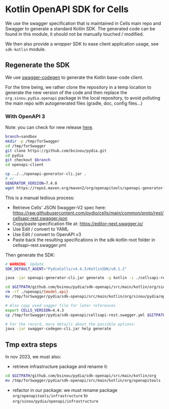 # Kotlin OpenAPI SDK for Cells

We use the swagger specification that is maintained in Cells main repo and Swagger to generate a standard Kotlin SDK.
The generated code can be found in this module, it should not be manually touched / modified.

We then also provide a _wrapper_ SDK to ease client application usage, see `sdk-kotlin` module.

## Regenerate the SDK

We use [swagger-codegen](https://swagger.io/docs/open-source-tools/swagger-codegen/) to generate the Kotlin base-code client.

For the time being, we rather clone the repository in a temp location to generate the new version of
the code and then replace the `org.sinou.pydia.openapi` package in the local repository, to avoid
polluting the main repo with autogenerated files (gradle, doc, config files...)

### With OpenAPI 3

Note: you can check for new
release [here](https://github.com/OpenAPITools/openapi-generator/releases).

```sh
branch=sandbox
mkdir -p /tmp/forSwagger
cd /tmp/forSwagger
git clone https://github.com/bsinou/pydia.git
cd pydia
git checkout $branch
cd openapi-client

cp ../../openapi-generator-cli.jar .
# or
GENERATOR_VERSION=7.4.0
wget https://repo1.maven.org/maven2/org/openapitools/openapi-generator-cli/${GENERATOR_VERSION}/openapi-generator-cli-${GENERATOR_VERSION}.jar -O openapi-generator-cli.jar
```

This is a manual tedious process:

- Retrieve Cells' JSON Swagger-V2 spec here:
  https://raw.githubusercontent.com/pydio/cells/main/common/proto/rest/cellsapi-rest.swagger.json
- Copy/paste specification file at: https://editor-next.swagger.io/
- Use Edit / convert to YAML
- Use Edit / convert to OpenAPI v3
- Paste back the resulting specifications in the sdk-kotlin root folder in cellsapi-rest.swagger.yml

Then generate the SDK:

```sh
# WARNING: Update
SDK_DEFAULT_AGENT="PydioCells/v4.4.3/KotlinSDK/v0.1.2"

java -jar openapi-generator-cli.jar generate -g kotlin -i ./cellsapi-rest.swagger.yml -o /tmp/forSwagger/pydia/sdk-openapi --invoker-package org.sinou.pydia.openapi     --api-package org.sinou.pydia.openapi.api     --model-package org.sinou.pydia.openapi.model     --http-user-agent ${SDK_DEFAULT_AGENT}

cd $GITPATH/github.com/bsinou/pydia/sdk-openapi/src/main/kotlin/org/sinou/pydia/
rm -rf ./openapi/{model,api}
mv /tmp/forSwagger/pydia/sdk-openapi/src/main/kotlin/org/sinou/pydia/openapi/{model,api} ./openapi/

# Also copy used sagger file for later references
export CELLS_VERSION=4.4.3
cp /tmp/forSwagger/pydia/sdk-openapi/cellsapi-rest.swagger.yml $GITPATH/github.com/bsinou/pydia/sdk-openapi/src/main/kotlin/org/sinou/pydia/openapi/cellsapi-rest-${CELLS_VERSION}.swagger.yml

# For the record, more details about the possible options:
java -jar swagger-codegen-cli.jar help generate
```

## Tmp extra steps

In nov 2023, we must also:

- retrieve infrastructure package and rename it:

```sh
cd $GITPATH/github.com/bsinou/pydia/sdk-openapi/src/main/kotlin/org
mv /tmp/forSwagger/pydia/sdk-openapi/src/main/kotlin/org/openapitools .
```

- refactor in our package: we must rename package `org/openapitools/infrastructure` to `org/sinou/pydia/openapi/infrastructure`